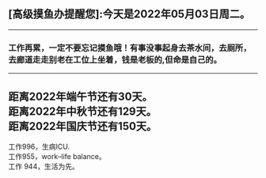 ## [高级摸鱼办提醒您]:今天是2022年05月03日周二。
---
### 工作再累，一定不要忘记摸鱼哦！有事没事起身去茶水间，去厕所，去廊道走走别老在工位上坐着，钱是老板的,但命是自己的。
---
距离2022年端午节还有30天。  
距离2022年中秋节还有129天。  
距离2022年国庆节还有150天。  
---
工作996，生病ICU.  
工作955，work–life balance。  
工作 944，生活为先。
